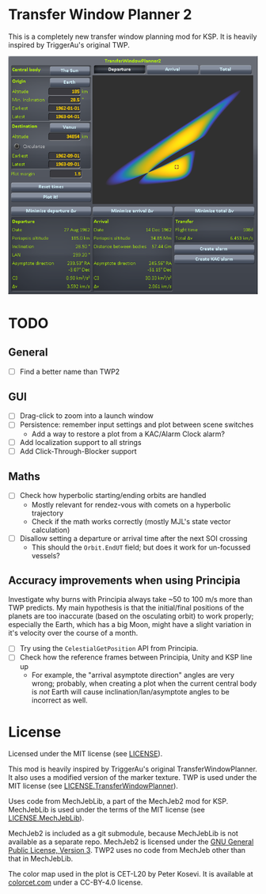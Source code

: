 # Transfer Window Planner 2

This is a completely new transfer window planning mod for KSP. It is heavily
inspired by TriggerAu's original TWP.

![Screenshot of the in-game transfer planning window](/artwork/twp2-preview.png)

# TODO

## General

- [ ] Find a better name than TWP2

## GUI

- [ ] Drag-click to zoom into a launch window
- [ ] Persistence: remember input settings and plot between scene switches
  - Add a way to restore a plot from a KAC/Alarm Clock alarm?
- [ ] Add localization support to all strings
- [ ] Add Click-Through-Blocker support

## Maths

- [ ] Check how hyperbolic starting/ending orbits are handled
  - Mostly relevant for rendez-vous with comets on a hyperbolic trajectory
  - Check if the math works correctly (mostly MJL's state vector calculation)
- [ ] Disallow setting a departure or arrival time after the next SOI crossing
  - This should the `Orbit.EndUT` field; but does it work for un-focussed
    vessels?

## Accuracy improvements when using Principia

Investigate why burns with Principia always take ~50 to 100 m/s more than TWP
predicts. My main hypothesis is that the initial/final positions of the planets
are too inaccurate (based on the osculating orbit) to work properly; especially
the Earth, which has a big Moon, might have a slight variation in it's velocity
over the course of a month.

- [ ] Try using the `CelestialGetPosition` API from Principia. 
- [ ] Check how the reference frames between Principia, Unity and KSP line up
  - For example, the "arrival asymptote direction" angles are very wrong;
    probably, when creating a plot when the current central body is _not_ Earth
    will cause inclination/lan/asymptote angles to be incorrect as well.

# License

Licensed under the MIT license (see [LICENSE](/LICENSE)). 

This mod is heavily inspired by TriggerAu's original TransferWindowPlanner. It
also uses a modified version of the marker texture. TWP is used under the MIT
license (see [LICENSE.TransferWindowPlanner](/LICENSE.TransferWindowPlanner)).

Uses code from MechJebLib, a part of the MechJeb2 mod for KSP. MechJebLib is
used under the terms of the MIT license (see
[LICENSE.MechJebLib](/LICENSE.MechJebLib)).

MechJeb2 is included as a git submodule, because MechJebLib is not available as
a separate repo. MechJeb2 is licensed under the [GNU General Public License, 
Version 3](https://github.com/MuMech/MechJeb2/blob/fcc1b4c0e044244fa3f7fec0efb37127d9bae59d/LICENSE.md).
TWP2 uses no code from MechJeb other than that in MechJebLib.

The color map used in the plot is CET-L20 by Peter Kosevi. It is available at
[colorcet.com](https://colorcet.com) under a CC-BY-4.0 license.

